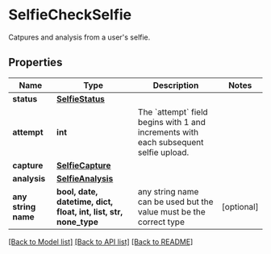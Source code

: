 # SelfieCheckSelfie

Catpures and analysis from a user's selfie.

## Properties
Name | Type | Description | Notes
------------ | ------------- | ------------- | -------------
**status** | [**SelfieStatus**](SelfieStatus.md) |  | 
**attempt** | **int** | The &#x60;attempt&#x60; field begins with 1 and increments with each subsequent selfie upload. | 
**capture** | [**SelfieCapture**](SelfieCapture.md) |  | 
**analysis** | [**SelfieAnalysis**](SelfieAnalysis.md) |  | 
**any string name** | **bool, date, datetime, dict, float, int, list, str, none_type** | any string name can be used but the value must be the correct type | [optional]

[[Back to Model list]](../README.md#documentation-for-models) [[Back to API list]](../README.md#documentation-for-api-endpoints) [[Back to README]](../README.md)


